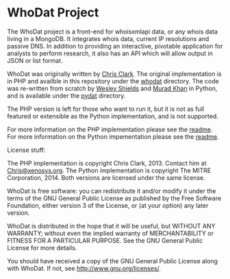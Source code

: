 WhoDat Project
==============

The WhoDat project is a front-end for whoisxmlapi data, or any whois data
living in a MongoDB. It integrates whois data, current IP resolutions and
passive DNS. In addition to providing an interactive, pivotable application
for analysts to perform research, it also has an API which will allow output
in JSON or list format.

WhoDat was originally written by [Chris Clark](https://github.com/Xen0ph0n).
The original implementation is in PHP and availble in this repository under
the [whodat](../blob/master/whodat) directory. The code was re-written from
scratch by [Wesley Shields](https://github.com/wxsBSD) and
[Murad Khan](https://github.com/mraoul) in Python, and is available under the
[pydat](../blob/master/pydat) directory.

The PHP version is left for those who want to run it, but it is not as full
featured or extensible as the Python implementation, and is not supported.

For more information on the PHP implementation please see the [readme](../blob/master/whodat/README.md). For more information on the Python impementation
please see the [readme](../blob/master/pydat/README.md).

License stuff: 

The PHP implementation is copyright Chris Clark, 2013. Contact him at
Chris@xenosys.org. The Python implementation is copyright The MITRE
Corporation, 2014. Both versions are licensed under the same license.

WhoDat is free software: you can redistribute it and/or modify it under the
terms of the GNU General Public License as published by the Free Software
Foundation, either version 3 of the License, or (at your option) any later
version.

WhoDat is distributed in the hope that it will be useful, but WITHOUT ANY
WARRANTY; without even the implied warranty of MERCHANTABILITY or FITNESS FOR A
PARTICULAR PURPOSE. See the GNU General Public License for more details.

You should have received a copy of the GNU General Public License along with
WhoDat. If not, see http://www.gnu.org/licenses/.
